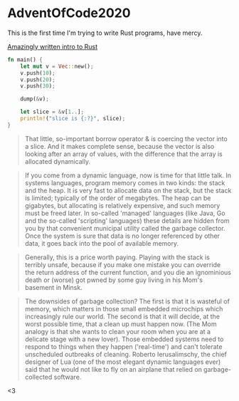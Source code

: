 # AdventOfCode2020

This is the first time I'm trying to write Rust programs, have mercy.

[Amazingly written intro to Rust](https://stevedonovan.github.io/rust-gentle-intro/1-basics.html)

```rust
fn main() {
    let mut v = Vec::new();
    v.push(10);
    v.push(20);
    v.push(30);

    dump(&v);

    let slice = &v[1..];
    println!("slice is {:?}", slice);
}
```

> That little, so-important borrow operator & is coercing the vector into a slice. And it makes complete sense, because the vector is also looking after an array of values, with the difference that the array is allocated dynamically.

> If you come from a dynamic language, now is time for that little talk. In systems languages, program memory comes in two kinds: the stack and the heap. It is very fast to allocate data on the stack, but the stack is limited; typically of the order of megabytes. The heap can be gigabytes, but allocating is relatively expensive, and such memory must be freed later. In so-called 'managed' languages (like Java, Go and the so-called 'scripting' languages) these details are hidden from you by that convenient municipal utility called the garbage collector. Once the system is sure that data is no longer referenced by other data, it goes back into the pool of available memory.

> Generally, this is a price worth paying. Playing with the stack is terribly unsafe, because if you make one mistake you can override the return address of the current function, and you die an ignominious death or (worse) got pwned by some guy living in his Mom's basement in Minsk.

> The downsides of garbage collection? The first is that it is wasteful of memory, which matters in those small embedded microchips which increasingly rule our world. The second is that it will decide, at the worst possible time, that a clean up must happen now. (The Mom analogy is that she wants to clean your room when you are at a delicate stage with a new lover). Those embedded systems need to respond to things when they happen ('real-time') and can't tolerate unscheduled outbreaks of cleaning. Roberto Ierusalimschy, the chief designer of Lua (one of the most elegant dynamic languages ever) said that he would not like to fly on an airplane that relied on garbage-collected software.

<3
